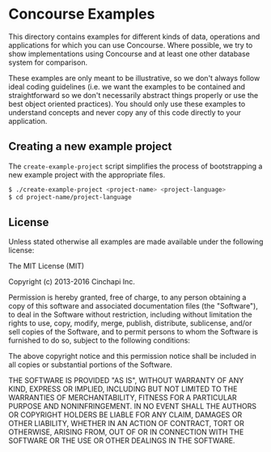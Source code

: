 # Concourse Examples
This directory contains examples for different kinds of data, operations and
applications for which you can use Concourse. Where possible, we try to show
implementations using Concourse and at least one other database system for
comparison.

These examples are only meant to be illustrative, so we don't always follow
ideal coding guidelines (i.e. we want the examples to be contained and
straightforward so we don't necessarily abstract things properly or use the best
object oriented practices). You should only use these examples to understand
concepts and never copy any of this code directly to your application.

## Creating a new example project
The `create-example-project` script simplifies the process of bootstrapping a
new example project with the appropriate files.
```bash
$ ./create-example-project <project-name> <project-language>
$ cd project-name/project-language
```

## License  
Unless stated otherwise all examples are made available under the following license:

The MIT License (MIT)

Copyright (c) 2013-2016 Cinchapi Inc.

Permission is hereby granted, free of charge, to any person obtaining a copy of
this software and associated documentation files (the "Software"), to deal in
the Software without restriction, including without limitation the rights to
use, copy, modify, merge, publish, distribute, sublicense, and/or sell copies of
the Software, and to permit persons to whom the Software is furnished to do so,
subject to the following conditions:

The above copyright notice and this permission notice shall be included in all
copies or substantial portions of the Software.

THE SOFTWARE IS PROVIDED "AS IS", WITHOUT WARRANTY OF ANY KIND, EXPRESS OR
IMPLIED, INCLUDING BUT NOT LIMITED TO THE WARRANTIES OF MERCHANTABILITY, FITNESS
FOR A PARTICULAR PURPOSE AND NONINFRINGEMENT. IN NO EVENT SHALL THE AUTHORS OR
COPYRIGHT HOLDERS BE LIABLE FOR ANY CLAIM, DAMAGES OR OTHER LIABILITY, WHETHER
IN AN ACTION OF CONTRACT, TORT OR OTHERWISE, ARISING FROM, OUT OF OR IN
CONNECTION WITH THE SOFTWARE OR THE USE OR OTHER DEALINGS IN THE SOFTWARE.
